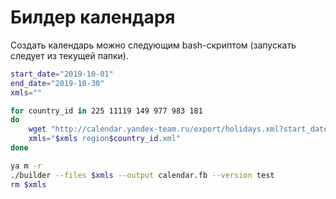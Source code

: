 # Билдер календаря

Создать календарь можно следующим bash-скриптом (запускать следует из текущей папки).

```bash
start_date="2019-10-01"
end_date="2019-10-30"
xmls=""

for country_id in 225 11119 149 977 983 181
do
    wget "http://calendar.yandex-team.ru/export/holidays.xml?start_date=$start_date&end_date=$end_date&country_id=$country_id&out_mode=all" -O region$country_id.xml -q
    xmls="$xmls region$country_id.xml"
done

ya m -r
./builder --files $xmls --output calendar.fb --version test
rm $xmls
```
